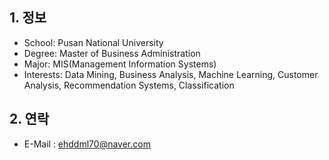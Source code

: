 ## 1. 정보
- School: Pusan ​​National University
- Degree: Master of Business Administration
- Major: MIS(Management Information Systems)
- Interests: Data Mining, Business Analysis, Machine Learning, Customer Analysis, Recommendation Systems, Classification
  
## 2. 연락
- E-Mail : ehddml70@naver.com 
